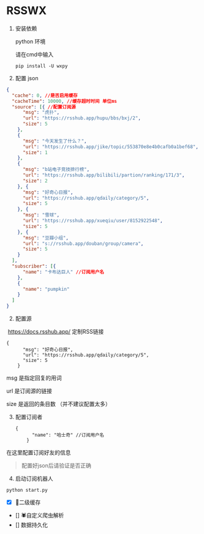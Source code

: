# RSSWX
1. 安装依赖 

   python 环境

   

   请在cmd中输入

   ```
   pip install -U wxpy
   ```

   

2. 配置  json

```json
{
  "cache": 0, //是否启用缓存
  "cacheTime": 10000, //缓存超时时间 单位ms
  "source": [{ //配置订阅源  
      "msg": "虎扑",
      "url": "https://rsshub.app/hupu/bbs/bxj/2",
      "size": 5
    },
    {
      "msg": "今天发生了什么？",
      "url": "https://rsshub.app/jike/topic/553870e8e4b0cafb0a1bef68",
      "size": 1
    },
    {
      "msg": "b站电子竞技排行榜",
      "url": "https://rsshub.app/bilibili/partion/ranking/171/3",
      "size": 2
    }, {
      "msg": "好奇心日报",
      "url": "https://rsshub.app/qdaily/category/5",
      "size": 5
    }, {
      "msg": "雪球",
      "url": "https://rsshub.app/xueqiu/user/8152922548",
      "size": 5
    }, {
      "msg": "豆瓣小组",
      "url": "s://rsshub.app/douban/group/camera",
      "size": 5
    }
  ],
  "subscriber": [{
      "name": "卡布达巨人" //订阅用户名
    },
    {
      "name": "pumpkin"
    }
  ]
}
```

2. 配置源

​         https://docs.rsshub.app/ 定制RSS链接

```
{
      "msg": "好奇心日报",
      "url": "https://rsshub.app/qdaily/category/5",
      "size": 5
    }
```

  msg 是指定回复的用词 

 url 是订阅源的链接

size 是返回的条目数 （并不建议配置太多）

3. 配置订阅者

   ```
   {
         "name": "哈士奇" //订阅用户名 
       }
   ```

在这里配置订阅好友的信息

> 配置好json后请验证是否正确



4. 启动订阅机器人
```
python start.py
```


* [x] 🔭二级缓存
* [] 🕷️自定义爬虫解析  
* [] 数据持久化